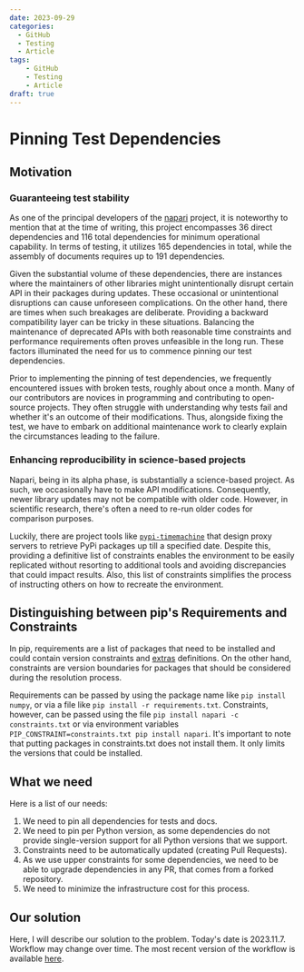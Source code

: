 ```yaml
---
date: 2023-09-29
categories:
  - GitHub
  - Testing
  - Article
tags:
    - GitHub
    - Testing
    - Article
draft: true
---
```


# Pinning Test Dependencies

## Motivation

### Guaranteeing test stability

As one of the principal developers of the [napari](https://github.com/napari/napari) project, it is noteworthy to mention that at the time of writing, this project encompasses 36 direct dependencies and 116 total dependencies for minimum operational capability. In terms of testing, it utilizes 165 dependencies in total, while the assembly of documents requires up to 191 dependencies.

Given the substantial volume of these dependencies, there are instances where the maintainers of other libraries might unintentionally disrupt certain API in their packages during updates. These occasional or unintentional disruptions can cause unforeseen complications. On the other hand, there are times when such breakages are deliberate. Providing a backward compatibility layer can be tricky in these situations. Balancing the maintenance of deprecated APIs with both reasonable time constraints and performance requirements often proves unfeasible in the long run. These factors illuminated the need for us to commence pinning our test dependencies.

Prior to implementing the pinning of test dependencies, we frequently encountered issues with broken tests, roughly about once a month. Many of our contributors are novices in programming and contributing to open-source projects. They often struggle with understanding why tests fail and whether it's an outcome of their modifications. Thus, alongside fixing the test, we have to embark on additional maintenance work to clearly explain the circumstances leading to the failure.

### Enhancing reproducibility in science-based projects

Napari, being in its alpha phase, is substantially a science-based project. As such, we occasionally have to make API modifications. Consequently, newer library updates may not be compatible with older code. However, in scientific research, there's often a need to re-run older codes for comparison purposes.

Luckily, there are project tools like [`pypi-timemachine`](https://pypi.org/project/pypi-timemachine/) that design proxy servers to retrieve PyPi packages up till a specified date. Despite this, providing a definitive list of constraints enables the environment to be easily replicated without resorting to additional tools and avoiding discrepancies that could impact results. Also, this list of constraints simplifies the process of instructing others on how to recreate the environment.

## Distinguishing between pip's Requirements and Constraints

In pip, requirements are a list of packages that need to be installed and could contain version constraints and [extras](https://pip.pypa.io/en/stable/reference/requirement-specifiers/#requirement-specifiers) definitions. On the other hand, constraints are version boundaries for packages that should be considered during the resolution process. 

Requirements can be passed by using the package name like `pip install numpy`, or via a file like `pip install -r requirements.txt`. Constraints, however, can be passed using the file `pip install napari -c constraints.txt` or via environment variables `PIP_CONSTRAINT=constraints.txt pip install napari`. It's important to note that putting packages in constraints.txt does not install them. It only limits the versions that could be installed.

## What we need
 
Here is a list of our needs:
 
1. We need to pin all dependencies for tests and docs.
2. We need to pin per Python version, as some dependencies do not provide single-version support for all Python versions that we support.
3. Constraints need to be automatically updated (creating Pull Requests).
4. As we use upper constraints for some dependencies, we need to be able to upgrade dependencies in any PR, that comes from a forked repository. 
5. We need to minimize the infrastructure cost for this process.
 
## Our solution
 
Here, I will describe our solution to the problem. Today's date is 2023.11.7. Workflow may change over time. The most recent version of the workflow is available [here](https://github.com/napari/napari/blob/main/.github/workflows/upgrade_test_constraints.yml).
